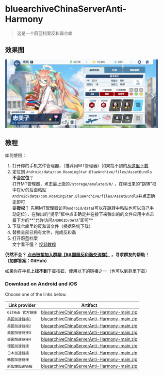 # bluearchiveChinaServerAnti-Harmony

> 这是一个蔚蓝档案反和谐仓库   

## 效果图

![效果图](./反和谐修改效果图.png)

## 教程
如何使用：   
1. 打开你的手机文件管理器，（推荐用MT管理器）如果找不到的[从这里下载](https://mt2.cn/download/)   
2. 定位到 `Android/data/com.RoamingStar.BlueArchive/files/AssetBundls`   
**不会定位**？    
打开MT管理器，点击最上面的`/storage/emulated/0/` ，在弹出来的“跳转”框中在`0/`的后面粘贴`Android/data/com.RoamingStar.BlueArchive/files/AssetBundls`并点击确定即可   
要**授权**？
先用MT管理器访问`Android/data`(可以在跳转中粘贴也可以自己手动定位），在弹出的“提示”框中点击确定并在接下来弹出的的文件应用中点击最下方的**“允许访问`ANDROID/DATA`”即可**   
3. 下载仓库里的反和谐文件（根据系统下载）   
4. 替换全部已拥有文件，完成反和谐   
5. 打开蔚蓝档案   
文字看不懂？ [视频教程](https://www.bilibili.com/video/BV1PM4y1p79e/)   

**仍然不会？**  [**点击链接加入群聊【BA国服反和谐交流群】**](https://qm.qq.com/cgi-bin/qm/qr?k=xJx5SpbL-Exu7Fk1oiIXldAN1J_LEUb4&jump_from=webapi&authKey=An0DcDs9/SDZsBNCDJWngMuQDt+ty7UPfwn4qto1JkCVLOAUK5TIS+ihQjTAfD2Q) **，寻求群友的帮助！   （加群答案：GitHub）**

如果你在手机上**找不到**下载按钮，使用以下的链接之一（也可以到群里下载）   

### Download on Android and iOS

Choose one of the links below.

| Link provider              | Artifact                                                                                                                      |
|-----------------------|-------------------------------------------------------------------------------------------------------------------------------|
| `GitHub 官方链接`    | [bluearchiveChinaServerAnti-Harmony-main.zip](https://github.com/yemoyu123/bluearchiveChinaServerAnti-Harmony/archive/refs/heads/main.zip)   |
| `美国加速链接1` | [bluearchiveChinaServerAnti-Harmony-main.zip](https://git.xfj0.cn/https://github.com/yemoyu123/bluearchiveChinaServerAnti-Harmony/archive/refs/heads/main.zip)   |
| `美国加速链接2`        | [bluearchiveChinaServerAnti-Harmony-main.zip](https://download.njuu.cf/yemoyu123/bluearchiveChinaServerAnti-Harmony/archive/refs/heads/main.zip)         |
| `美国加速链接3`        | [bluearchiveChinaServerAnti-Harmony-main.zip](https://hub.gitmirror.com/https://github.com/yemoyu123/bluearchiveChinaServerAnti-Harmony/archive/refs/heads/main.zip)     |
| `美国加速链接4`           | [bluearchiveChinaServerAnti-Harmony-main.zip](https://download.yzuu.cf/yemoyu123/bluearchiveChinaServerAnti-Harmony/archive/refs/heads/main.zip)         |
| `德国加速链接`        | [bluearchiveChinaServerAnti-Harmony-main.zip](https://archive.fastgit.org/yemoyu123/bluearchiveChinaServerAnti-Harmony/archive/refs/heads/main.zip)     |
| `日本加速链接`      | [bluearchiveChinaServerAnti-Harmony-main.zip](https://download.fastgit.ixmu.net/yemoyu123/bluearchiveChinaServerAnti-Harmony/archive/refs/heads/main.zip)     |
| `韩国加速链接`      | [bluearchiveChinaServerAnti-Harmony-main.zip](https://ghproxy.com/https://github.com/yemoyu123/bluearchiveChinaServerAnti-Harmony/archive/refs/heads/main.zip) |
| `新加坡加速链接`         | [bluearchiveChinaServerAnti-Harmony-main.zip](https://kgithub.com/yemoyu123/bluearchiveChinaServerAnti-Harmony/archive/refs/heads/main.zip)     |
